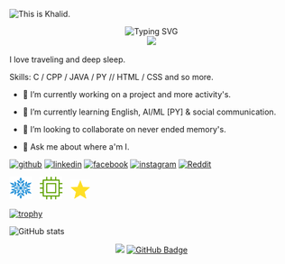 ![This is Khalid.](https://lh3.googleusercontent.com/bU7L5TgHYwqY1eugE8WVl64cIOssQJdjVLCOVYrD9O8mhSmh5bIjQZ7C0HlWCai2LRd3RlsLezlZzBElJxkUrZLtWvqD58OpqjMPzHkOPq5P-8gFaGeYl0o9I3n65iXuLA=w1280)

<p align="center">
<img src="https://readme-typing-svg.herokuapp.com?font=Fira+Code&duration=4979&pause=800&color=33F765&background=2507FF00&vCenter=true&width=435&lines=HI,+I'M+Khalid+Mahmud🙋‍♂️;HI,+I'M+Khalid+Mahmud👋&center=true" alt="Typing SVG" /><br/>
<img src="https://readme-typing-svg.herokuapp.com?lines=🤩Love+Coding+and+Designing;🤩Love+Learning;💪Hard+Worker;🤔Critical+Thinking&center=true">
</p>

I love traveling and deep sleep.

Skills: C / CPP / JAVA / PY // HTML / CSS and so more.

- 🔭 I’m currently working on a project and more activity's. 

- 🌱 I’m currently learning English, AI/ML [PY] & social communication. 

- 👯 I’m looking to collaborate on never ended memory's. 

- 💬 Ask me about where a'm I. 

[<img src='https://cdn.jsdelivr.net/npm/simple-icons@3.0.1/icons/github.svg' alt='github' height='40'>](https://github.com/skhalidmahmud)  [<img src='https://cdn.jsdelivr.net/npm/simple-icons@3.0.1/icons/linkedin.svg' alt='linkedin' height='40'>](https://www.linkedin.com/in/skhalidmahmud/)  [<img src='https://cdn.jsdelivr.net/npm/simple-icons@3.0.1/icons/facebook.svg' alt='facebook' height='40'>](https://www.facebook.com/skhalidmahmud)  [<img src='https://cdn.jsdelivr.net/npm/simple-icons@3.0.1/icons/instagram.svg' alt='instagram' height='40'>](https://www.instagram.com/khalidmahmudoff/)  [<img src='https://cdn.jsdelivr.net/npm/simple-icons@3.0.1/icons/reddit.svg' alt='Reddit' height='40'>](https://www.reddit.com/user/skhalidmahmud)  

<a href='https://archiveprogram.github.com/'><img src='https://raw.githubusercontent.com/acervenky/animated-github-badges/master/assets/acbadge.gif' width='40' height='40'></a> <a href='https://docs.github.com/en/developers'><img src='https://raw.githubusercontent.com/acervenky/animated-github-badges/master/assets/devbadge.gif' width='40' height='40'></a> <a href='https://stars.github.com/'><img src='https://raw.githubusercontent.com/acervenky/animated-github-badges/master/assets/starbadge.gif' width='35' height='35'></a> 

[![trophy](https://github-profile-trophy.vercel.app/?username=skhalidmahmud)](https://github.com/ryo-ma/github-profile-trophy)

![GitHub stats](https://github-readme-stats.vercel.app/api?username=skhalidmahmud&show_icons=true&count_private=true)  

<!-- ![GitHub Activity Graph](https://activity-graph.herokuapp.com/graph?username=skhalidmahmud)  

![GitHub metrics](https://metrics.lecoq.io/skhalidmahmud) -->

<p align="center">
<a href="https://github.com/skhalidmahmud/github-profile-views-counter"><img src="https://komarev.com/ghpvc/?username=skhalidmahmud"></a>
<a href="https://github.com/skhalidmahmud?tab=followers"><img src="https://img.shields.io/github/followers/skhalidmahmud?label=Followers&style=social" alt="GitHub Badge"></a>
</p>
